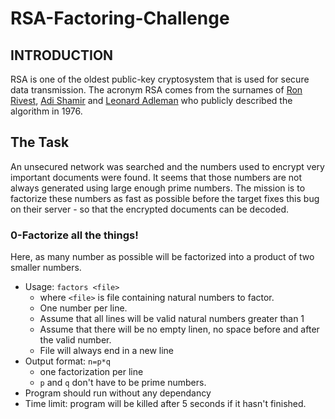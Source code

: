 # RSA-Factoring-Challenge


## INTRODUCTION

RSA is one of the oldest public-key cryptosystem that is used for secure data transmission. The acronym RSA comes from the surnames of [Ron Rivest](https://en.wikipedia.org/wiki/Ron_Rivest), [Adi Shamir](https://en.wikipedia.org/wiki/Adi_Shamir) and [Leonard Adleman](https://en.wikipedia.org/wiki/Leonard_Adleman) who publicly described the algorithm in 1976.

## The Task

An unsecured network was searched and the numbers used to encrypt very important documents were found. It seems that those numbers are not always generated using large enough prime numbers. The mission is to factorize these numbers as fast as possible before the target fixes this bug on their server - so that the encrypted documents can be decoded.

### 0-Factorize all the things!

Here, as many number as possible will be factorized into a product of two smaller numbers.

- Usage: ``` factors <file> ```
	* where ``` <file> ``` is file containing natural numbers to factor.
	* One number per line.
	* Assume that all lines will be valid natural numbers greater than 1
	* Assume that there will be no empty linen, no space before and after the valid number.
	* File will always end in a new line
- Output format: ``` n=p*q ```
	* one factorization per line
	* ``` p ``` and ``` q ``` don't have to be prime numbers.
- Program should run without any dependancy
- Time limit: program will be killed after 5 seconds if it hasn't finished.


